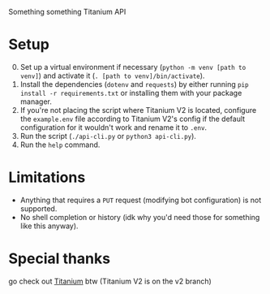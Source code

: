Something something Titanium API

# Setup
0. Set up a virtual environment if necessary (`python -m venv [path to venv]`) and activate it (`. [path to venv]/bin/activate`).
1. Install the dependencies (`dotenv` and `requests`) by either running `pip install -r requirements.txt` or installing them with your package manager.
2. If you're not placing the script where Titanium V2 is located, configure the `example.env` file according to Titanium V2's config if the default configuration for it wouldn't work and rename it to `.env`.
3. Run the script (`./api-cli.py` or `python3 api-cli.py`).
4. Run the `help` command.

# Limitations
- Anything that requires a `PUT` request (modifying bot configuration) is not supported.
- No shell completion or history (idk why you'd need those for something like this anyway).

# Special thanks
go check out [Titanium](https://github.com/RestartB/titanium) btw (Titanium V2 is on the v2 branch)
